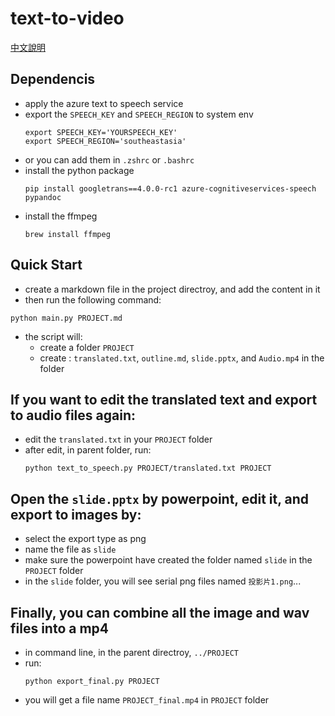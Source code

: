 # text-to-video
[中文說明](ChineseREADME.md)
## Dependencis

- apply the azure text to speech service
- export the `SPEECH_KEY` and `SPEECH_REGION` to system env
	```
	export SPEECH_KEY='YOURSPEECH_KEY'
	export SPEECH_REGION='southeastasia'
	```
- or you can add them in `.zshrc` or `.bashrc`
- install the python package
	```shell
	pip install googletrans==4.0.0-rc1 azure-cognitiveservices-speech pypandoc
	```
- install the ffmpeg
	```
	brew install ffmpeg
	```

## Quick Start

- create a markdown file in the project directroy, and add the content in it
- then run the following command:
```shell
python main.py PROJECT.md
```
- the script will:
	- create a folder `PROJECT`
	- create : `translated.txt`, `outline.md`, `slide.pptx`, and `Audio.mp4` in the folder

## If you want to edit the translated text and export to audio files again:

- edit the `translated.txt` in your `PROJECT` folder
- after edit, in parent folder, run:
	```shell
	python text_to_speech.py PROJECT/translated.txt PROJECT
	```

## Open the `slide.pptx` by powerpoint, edit it, and export to images by:

- select the export type as png
- name the file as `slide`
- make sure the powerpoint have created the folder named `slide` in the `PROJECT` folder
- in the `slide` folder, you will see serial png files named `投影片1.png`...

## Finally, you can combine all the image and wav files into a mp4

- in command line, in the parent directroy, `../PROJECT`
- run:
	```
	python export_final.py PROJECT
	```
- you will get a file name `PROJECT_final.mp4` in `PROJECT` folder

